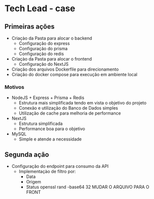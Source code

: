 # Tech Lead - case

## Primeiras ações
- Criaçào da Pasta para alocar o backend
  - Configuração do express
  - Configuração do prisma
  - Configuração do redis
- Criaçào da Pasta para alocar o frontend
  - Configuração do NextJS
- Criação dos arquivos Dockerfile para direcionamento
- Criação do docker compose para execução em ambiente local

### Motivos
- NodeJS + Express + Prisma + Redis
  - Estrutura mais simplificada tendo em vista o objetivo do projeto
  - Conexão e utilização do Banco de Dados simples
  - Utilização de cache para melhoria de performance
- NextJS
  - Estrutura simplificada
  - Performance boa para o objetivo
- MySQL
  - Simple e atende a necessidade

## Segunda ação
- Configuração do endpoint para consumo da API
  - Implementaçào de filtro por:
    - Data
    - Origem
    - Status
    openssl rand -base64 32
    MUDAR O ARQUIVO PARA O FRONT